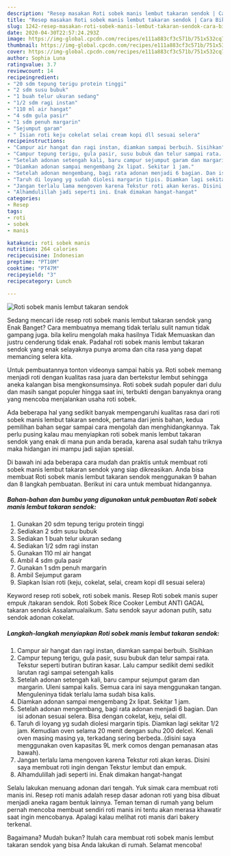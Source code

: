 ```yaml
---
description: "Resep masakan Roti sobek manis lembut takaran sendok | Cara Bikin Roti sobek manis lembut takaran sendok Yang Enak Banget"
title: "Resep masakan Roti sobek manis lembut takaran sendok | Cara Bikin Roti sobek manis lembut takaran sendok Yang Enak Banget"
slug: 1242-resep-masakan-roti-sobek-manis-lembut-takaran-sendok-cara-bikin-roti-sobek-manis-lembut-takaran-sendok-yang-enak-banget
date: 2020-04-30T22:57:24.293Z
image: https://img-global.cpcdn.com/recipes/e111a883cf3c571b/751x532cq70/roti-sobek-manis-lembut-takaran-sendok-foto-resep-utama.jpg
thumbnail: https://img-global.cpcdn.com/recipes/e111a883cf3c571b/751x532cq70/roti-sobek-manis-lembut-takaran-sendok-foto-resep-utama.jpg
cover: https://img-global.cpcdn.com/recipes/e111a883cf3c571b/751x532cq70/roti-sobek-manis-lembut-takaran-sendok-foto-resep-utama.jpg
author: Sophia Luna
ratingvalue: 3.7
reviewcount: 14
recipeingredient:
- "20 sdm tepung terigu protein tinggi"
- "2 sdm susu bubuk"
- "1 buah telur ukuran sedang"
- "1/2 sdm ragi instan"
- "110 ml air hangat"
- "4 sdm gula pasir"
- "1 sdm penuh margarin"
- "Sejumput garam"
- " Isian roti keju cokelat selai cream kopi dll sesuai selera"
recipeinstructions:
- "Campur air hangat dan ragi instan, diamkan sampai berbuih. Sisihkan"
- "Campur tepung terigu, gula pasir, susu bubuk dan telur sampai rata. Tekstur seperti butiran butiran kasar. Lalu campur sedikit demi sedikit larutan ragi sampai setengah kalis"
- "Setelah adonan setengah kali, baru campur sejumput garam dan margarin. Uleni sampai kalis. Semua cara ini saya menggunakan tangan. Menguleninya tidak terlalu lama sudah bisa kalis."
- "Diamkan adonan sampai mengembang 2x lipat. Sekitar 1 jam."
- "Setelah adonan mengembang, bagi rata adonan menjadi 6 bagian. Dan isi adonan sesuai selera. Bisa dengan cokelat, keju, selai dll."
- "Taruh di loyang yg sudah diolesi margarin tipis. Diamkan lagi sekitar 1/2 jam. Kemudian oven selama 20 menit dengan suhu 200 delcel. Kenali oven masing masing ya, terkadang sering berbeda..(disini saya menggunakan oven kapasitas 9L merk comos dengan pemanasan atas bawah)."
- "Jangan terlalu lama mengoven karena Tekstur roti akan keras. Disini saya membuat roti ingin dengan Tekstur lembut dan empuk."
- "Alhamdulillah jadi seperti ini. Enak dimakan hangat-hangat"
categories:
- Resep
tags:
- roti
- sobek
- manis

katakunci: roti sobek manis 
nutrition: 264 calories
recipecuisine: Indonesian
preptime: "PT10M"
cooktime: "PT47M"
recipeyield: "3"
recipecategory: Lunch

---
```



![Roti sobek manis lembut takaran sendok](https://img-global.cpcdn.com/recipes/e111a883cf3c571b/751x532cq70/roti-sobek-manis-lembut-takaran-sendok-foto-resep-utama.jpg)

Sedang mencari ide resep roti sobek manis lembut takaran sendok yang Enak Banget? Cara membuatnya memang tidak terlalu sulit namun tidak gampang juga. bila keliru mengolah maka hasilnya Tidak Memuaskan dan justru cenderung tidak enak. Padahal roti sobek manis lembut takaran sendok yang enak selayaknya punya aroma dan cita rasa yang dapat memancing selera kita.

Untuk pembuatannya tonton videonya sampai habis ya. Roti sobek memang menjadi roti dengan kualitas rasa juara dan bertekstur lembut sehingga aneka kalangan bisa mengkonsumsinya. Roti sobek sudah populer dari dulu dan masih sangat populer hingga saat ini, terbukti dengan banyaknya orang yang mencoba menjalankan usaha roti sobek.

Ada beberapa hal yang sedikit banyak mempengaruhi kualitas rasa dari roti sobek manis lembut takaran sendok, pertama dari jenis bahan, kedua pemilihan bahan segar sampai cara mengolah dan menghidangkannya. Tak perlu pusing kalau mau menyiapkan roti sobek manis lembut takaran sendok yang enak di mana pun anda berada, karena asal sudah tahu triknya maka hidangan ini mampu jadi sajian spesial.


Di bawah ini ada beberapa cara mudah dan praktis untuk membuat roti sobek manis lembut takaran sendok yang siap dikreasikan. Anda bisa membuat Roti sobek manis lembut takaran sendok menggunakan 9 bahan dan 8 langkah pembuatan. Berikut ini cara untuk membuat hidangannya.

<!--inarticleads1-->

##### Bahan-bahan dan bumbu yang digunakan untuk pembuatan Roti sobek manis lembut takaran sendok:

1. Gunakan 20 sdm tepung terigu protein tinggi
1. Sediakan 2 sdm susu bubuk
1. Sediakan 1 buah telur ukuran sedang
1. Sediakan 1/2 sdm ragi instan
1. Gunakan 110 ml air hangat
1. Ambil 4 sdm gula pasir
1. Gunakan 1 sdm penuh margarin
1. Ambil Sejumput garam
1. Siapkan  Isian roti (keju, cokelat, selai, cream kopi dll sesuai selera)


Keyword resep roti sobek, roti sobek manis. Resep Roti sobek manis super empuk /takaran sendok. Roti Sobek Rice Cooker Lembut ANTI GAGAL takaran sendok Assalamualaikum. Satu sendok sayur adonan putih, satu sendok adonan cokelat. 

<!--inarticleads2-->

##### Langkah-langkah menyiapkan Roti sobek manis lembut takaran sendok:

1. Campur air hangat dan ragi instan, diamkan sampai berbuih. Sisihkan
1. Campur tepung terigu, gula pasir, susu bubuk dan telur sampai rata. Tekstur seperti butiran butiran kasar. Lalu campur sedikit demi sedikit larutan ragi sampai setengah kalis
1. Setelah adonan setengah kali, baru campur sejumput garam dan margarin. Uleni sampai kalis. Semua cara ini saya menggunakan tangan. Menguleninya tidak terlalu lama sudah bisa kalis.
1. Diamkan adonan sampai mengembang 2x lipat. Sekitar 1 jam.
1. Setelah adonan mengembang, bagi rata adonan menjadi 6 bagian. Dan isi adonan sesuai selera. Bisa dengan cokelat, keju, selai dll.
1. Taruh di loyang yg sudah diolesi margarin tipis. Diamkan lagi sekitar 1/2 jam. Kemudian oven selama 20 menit dengan suhu 200 delcel. Kenali oven masing masing ya, terkadang sering berbeda..(disini saya menggunakan oven kapasitas 9L merk comos dengan pemanasan atas bawah).
1. Jangan terlalu lama mengoven karena Tekstur roti akan keras. Disini saya membuat roti ingin dengan Tekstur lembut dan empuk.
1. Alhamdulillah jadi seperti ini. Enak dimakan hangat-hangat


Selalu lakukan menuang adonan dari tengah. Yuk simak cara membuat roti manis ini. Resep roti manis adalah resep dasar adonan roti yang bisa dibuat menjadi aneka ragam bentuk lainnya. Teman teman di rumah yang belum pernah mencoba membuat sendiri roti manis ini tentu akan merasa khawatir saat ingin mencobanya. Apalagi kalau melihat roti manis dari bakery terkenal. 

Bagaimana? Mudah bukan? Itulah cara membuat roti sobek manis lembut takaran sendok yang bisa Anda lakukan di rumah. Selamat mencoba!
